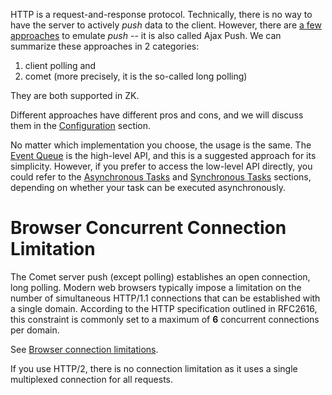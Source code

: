 HTTP is a request-and-response protocol. Technically, there is no way to
have the server to actively *push* data to the client. However, there
are [a few approaches](http://en.wikipedia.org/wiki/Push_technology) to
emulate *push* -- it is also called Ajax Push. We can summarize these
approaches in 2 categories:

1.  client polling and
2.  comet (more precisely, it is the so-called long polling)

They are both supported in ZK.

Different approaches have different pros and cons, and we will discuss
them in the
[Configuration]({{site.baseurl}}/zk_dev_ref/server_push/configuration)
section.

No matter which implementation you choose, the usage is the same. The
[Event
Queue]({{site.baseurl}}/zk_dev_ref/server_push/event_queues) is
the high-level API, and this is a suggested approach for its simplicity.
However, if you prefer to access the low-level API directly, you could
refer to the [Asynchronous
Tasks]({{site.baseurl}}/zk_dev_ref/server_push/asynchronous_tasks)
and [Synchronous
Tasks]({{site.baseurl}}/zk_dev_ref/server_push/synchronous_tasks)
sections, depending on whether your task can be executed asynchronously.

# Browser Concurrent Connection Limitation

The Comet server push (except polling) establishes an open connection, long polling.
Modern web browsers typically impose a limitation on the number of
simultaneous HTTP/1.1 connections that can be established with a single
domain. According to the HTTP specification outlined in RFC2616, this
constraint is commonly set to a maximum of **6** concurrent connections per domain.

See [Browser connection
limitations](https://docs.diffusiondata.com/cloud/latest/manual/html/designguide/solution/support/connection_limitations.html).

If you use HTTP/2, there is no connection limitation as it uses a single multiplexed connection for all requests.
